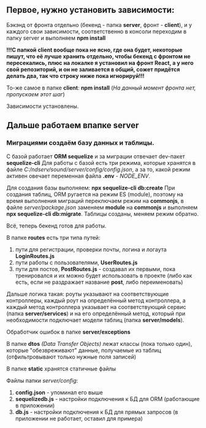 ## Первое, нужно установить зависимости:

Бэкэнд от фронта отдельно (бекенд - папка **server**, фронт - **client**), и у каждого свои зависимости,
соответственно в консоли переходим в папку server и выполняем **npm install**

**!!!С папкой client вообще пока не ясно, где она будет, некоторые пишут, что её лучше хранить отдельно,
чтобы бекенд с фронтом не пересекались, плюс на локалке я установил на фронт React, а у него свой репозиторий, и он не заливается в общий,
сожет придётся делать два, так что строку ниже пока игнорируй!!!**

То-же самое в папке **client**: **npm install** (*На данный момент фронта нет, пропускаем этот шаг*)

Зависимости установлены.

## Дальше работаем впапке server
### Миграциями создаём базу данных и таблицы.

С базой работает **ORM sequelize** и за миграции отвечает dev-пакет **sequelize-cli**
Для работы с базой есть три режима, которые хранятся в файле *C:/ndserv/sound/server/config/config.json*,
а за то, какой режим активен овечает переменная файла **.env** - *NODE_ENV*.

Для создания базы выполняем: **npx sequelize-cli db:create**
При создания таблиц, ORM ругается на режим ES (module), поэтому на время выполнения миграций переключаем режим на **commonjs**,
в файле *server/package.json* заменяем **module** на **commonjs**
и выполняем **npx sequelize-cli db:migrate**. 
Таблицы созданы, меняем режим обратно.

Всё, теперь бекенд готов для работы.


В папке **routes** есть три типа путей:
1. пути для регистрации, проверки почты, логина и логаута **LoginRoutes.js**
2. пути работы с пользователями, **UserRoutes.js**
3. пути для постов, **PostRoutes.js** - создавал их первыми, пока тренировался и их можно будет использовать в проекте (либо как есть, если не раздражает название **post**, либо переименовать)

Дальше логика такая:
	роуты указывают на соответствующие контроллеры, каждый роут на определённый метод контроллера,
	а каждый метод контроллера указывает на соответствующий сервис (папка **server/services**) и на его определённый метод,
	который при необходимости подключает модели таблиц (папка **server/models**).


Обработчик ошибок в папке **server/exceptions**

В папке **dtos** *(Data Transfer Objects)* лежат классы (пока только один), которые "обезвреживают" данные, получаемые из таблиц (отфильтровывают только нужные поля записей)

В папке **static** хранятся статичные файлы

Файлы папки *server/config*:
1. **config.json** - упоминал его выше
2. **sequelizedb.js** - настройки подключения к БД для ORM (работающие в приложении)
3. **db.js** - настройки подключения к БД для прямых запросов (в приложении не работает, оставил для примера)
